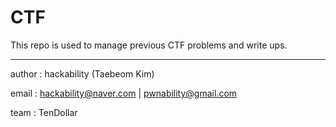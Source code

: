 # CTF

This repo is used to manage previous CTF problems and write ups.


----------------------------------------------------------------
author : hackability (Taebeom Kim)

email  : hackability@naver.com | pwnability@gmail.com

team   : TenDollar
